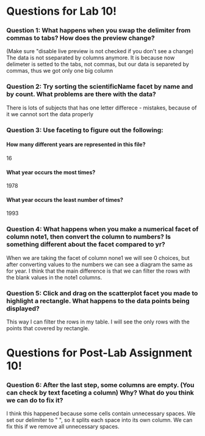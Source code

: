 # Questions for Lab 10!

### Question 1: What happens when you swap the delimiter from commas to tabs? How does the preview change? 
(Make sure "disable live preview is not checked if you don't see a change)
The data is not sseparated by columns anymore. It is because now delimeter is setted to the tabs, not commas, but our data is separeted by commas, thus we got only one big column
### Question 2: Try sorting the scientificName facet by name and by count. What problems are there with the data?
There is lots of subjects that has one letter differece - mistakes, because of it we cannot sort the data properly
### Question 3: Use faceting to figure out the following:
#### How many different years are represented in this file?
 16
#### What year occurs the most times?
 1978
#### What year occurs the least number of times?
1993
### Question 4: What happens when you make a numerical facet of column note1, then convert the column to numbers? Is something different about the facet compared to yr?
When we are taking the facet of column none1 we will see 0 choices, but after converting values to the numbers we can see a diagram the same as for year.
I think that the main difference is that we can filter the rows with the blank values in the note1 columns.
### Question 5: Click and drag on the scatterplot facet you made to highlight a rectangle. What happens to the data points being displayed?
This way I can filter the rows in my table. I will see the only rows with the points that covered by rectangle. 
# Questions for Post-Lab Assignment 10!

### Question 6: After the last step, some columns are empty. (You can check by text faceting a column) Why? What do you think we can do to fix it?
I think this happened because some cells contain unnecessary spaces. We set our delimiter to " ", so it splits each space into its own column. We can fix this if we remove all unnecessary spaces.
